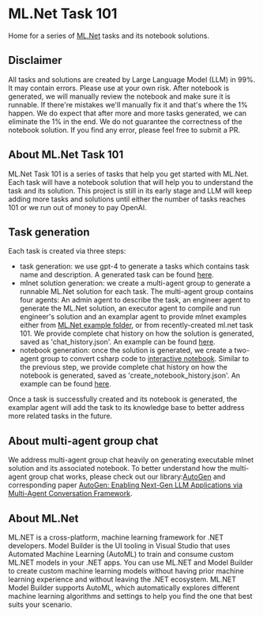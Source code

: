 # ML.Net Task 101

Home for a series of [ML.Net](https://github.com/dotnet/machinelearning) tasks and its notebook solutions.

## Disclaimer
All tasks and solutions are created by Large Language Model (LLM) in 99%. It may contain errors. Please use at your own risk.
After notebook is generated, we will manually review the notebook and make sure it is runnable. If there're mistakes we'll manually fix it and that's where the 1% happen. We do expect that after more and more tasks generated, we can eliminate the 1% in the end.
We do not guarantee the correctness of the notebook solution. If you find any error, please feel free to submit a PR.

## About ML.Net Task 101
ML.Net Task 101 is a series of tasks that help you get started with ML.Net. Each task will have a notebook solution that will help you to understand the task and its solution.
This project is still in its early stage and LLM will keep adding more tasks and solutions until either the number of tasks reaches 101 or we run out of money to pay OpenAI.

## Task generation
Each task is created via three steps:
- task generation: we use gpt-4 to generate a tasks which contains task name and description. A generated task can be found [here](./Anomaly%20Detection%20with%20PCA/result.json).
- mlnet solution generation: we create a multi-agent group to generate a runnable ML.Net solution for each task. The multi-agent group contains four agents: An admin agent to describe the task, an engineer agent to generate the ML.Net solution, an executor agent to compile and run engineer's solution and an examplar agent to provide mlnet examples either from [ML.Net example folder](https://github.com/dotnet/machinelearning/tree/main/docs/samples), or from recently-created ml.net task 101. We provide complete chat history on how the solution is generated, saved as 'chat_history.json'. An example can be found [here](./Anomaly%20Detection%20with%20PCA/chat_history.json).
- notebook generation: once the solution is generated, we create a two-agent group to convert csharp code to [interactive notebook](https://github.com/dotnet/interactive). Similar to the previous step, we provide complete chat history on how the notebook is generated, saved as 'create_notebook_history.json'. An example can be found [here](./Anomaly%20Detection%20with%20PCA/create_notebook_history.json).

Once a task is successfully created and its notebook is generated, the examplar agent will add the task to its knowledge base to better address more related tasks in the future.

## About multi-agent group chat
We address multi-agent group chat heavily on generating executable mlnet solution and its associated notebook. To better understand how the multi-agent group chat works, please check out our library:[AutoGen](https://github.com/microsoft/autogen) and corresponding paper [AutoGen: Enabling Next-Gen LLM Applications via Multi-Agent Conversation Framework](https://arxiv.org/abs/2308.08155).

## About ML.Net
ML.NET is a cross-platform, machine learning framework for .NET developers. Model Builder is the UI tooling in Visual Studio that uses Automated Machine Learning (AutoML) to train and consume custom ML.NET models in your .NET apps. You can use ML.NET and Model Builder to create custom machine learning models without having prior machine learning experience and without leaving the .NET ecosystem. ML.NET Model Builder supports AutoML, which automatically explores different machine learning algorithms and settings to help you find the one that best suits your scenario.